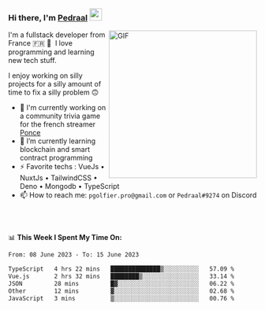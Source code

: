 ### Hi there, I'm <a href="https://pedraal.dev" target="_blank">Pedraal</a> <img src="https://media.giphy.com/media/hvRJCLFzcasrR4ia7z/giphy.gif" width="25px">
<img align="right" alt="GIF" src="https://pedraal.dev/avatar.png" width="300" height="300" />

I'm a fullstack developer from France 🇫🇷 🥖 &nbsp;I love programming and learning new
tech stuff.

I enjoy working on silly projects for a silly amount of time to fix a silly problem 🙃

- 🔭  I'm currently working on a community trivia game for the french streamer <a href="https://twitch.tv/ponce" target="_blank">Ponce</a>
- 🌱 I’m currently learning blockchain and smart contract programming
- ⚡ Favorite techs : VueJs &bull; NuxtJs &bull; TailwindCSS &bull; Deno &bull; Mongodb &bull; TypeScript
- 📫 How to reach me: `pgolfier.pro@gmail.com` or `Pedraal#9274` on Discord

<br>
<br>

📊 **This Week I Spent My Time On:**
<!--START_SECTION:waka-->

```txt
From: 08 June 2023 - To: 15 June 2023

TypeScript   4 hrs 22 mins   ██████████████▒░░░░░░░░░░   57.09 %
Vue.js       2 hrs 32 mins   ████████▒░░░░░░░░░░░░░░░░   33.14 %
JSON         28 mins         █▓░░░░░░░░░░░░░░░░░░░░░░░   06.22 %
Other        12 mins         ▓░░░░░░░░░░░░░░░░░░░░░░░░   02.68 %
JavaScript   3 mins          ▒░░░░░░░░░░░░░░░░░░░░░░░░   00.76 %
```

<!--END_SECTION:waka-->
